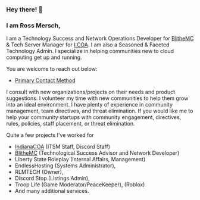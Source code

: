 ### Hey there! 👋
### I am Ross Mersch,

I am a Technology Success and Network Operations Developer for [BlitheMC](https://blithemc.co) & Tech Server Manager for [I:COA](https://indianacoa.com/team). I am also a Seasoned & Faceted Technology Admin. I specialize in helping communities new to cloud computing get up and running.

You are welcome to reach out below:
* [Primary Contact Method](mailto:contact@rossmers.ch)


I consult with new organizations/projects on their needs and product suggestions. I volunteer my time with new communities to help them grow into an ideal environment. I have plenty of experience in community management, team directives, and threat elimination. If you would like me to help your community startups with community engagement, directives, rules, policies, staff placement, or threat elimination.

Quite a few projects I've worked for
* [IndianaCOA](https://indianacoa.com) (ITSM Staff, Discord Staff)
* [BlitheMC](https://blithemc.co) (Technological Success Advisor and Network Developer)
* Liberty State Roleplay (Internal Affairs, Management)
* EndlessHosting (Systems Administrator),
* RLMTECH (Owner),
* Discord Stop (Listings Admin),
* Troop Life (Game Moderator/PeaceKeeper), (Roblox)
* And many additional services.
